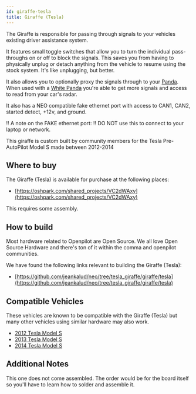 ```yaml
---
id: giraffe-tesla
title: Giraffe (Tesla)
---
```


The Giraffe is responsible for passing through signals to your vehicles existing driver assistance system. 

It features small toggle switches that allow you to turn the individual pass-throughs on or off to block the signals.  This saves you from having to physically unplug or detach anything from the vehicle to resume using the stock system. It&#x27;s like unplugging, but better. 

It also allows you to optionally proxy the signals through to your [Panda](/hardware/panda/).  When used with a [White Panda](/hardware/panda/panda-white/) you&#x27;re able to get more signals and access to read from your car&#x27;s radar.

It also has a NEO compatible fake ethernet port with access to CAN1, CAN2, started detect, +12v, and ground.

!! A note on the FAKE ethernet port:
!! DO NOT use this to connect to your laptop or network.

This giraffe is custom built by community members for the Tesla Pre-AutoPilot Model S made between 2012-2014

## Where to buy

The Giraffe (Tesla) is available for purchase at the following places:

* [https://oshpark.com/shared_projects/VC2dWAxy](https://oshpark.com/shared_projects/VC2dWAxy)

This requires some assembly.

## How to build

Most hardware related to Openpilot are Open Source.
We all love Open Source Hardware and there's ton of it within the comma and openpilot communities.

We have found the following links relevant to building the Giraffe (Tesla):

* [https://github.com/jeankalud/neo/tree/tesla_giraffe/giraffe/tesla](https://github.com/jeankalud/neo/tree/tesla_giraffe/giraffe/tesla)

## Compatible Vehicles

These vehicles are known to be compatible with the Giraffe (Tesla) but many other vehicles using similar hardware may also work.

* [2012 Tesla Model S](./tesla//2012-tesla-model-s.md)
* [2013 Tesla Model S](./tesla//2013-tesla-model-s.md)
* [2014 Tesla Model S](./tesla//2014-tesla-model-s.md)

## Additional Notes
This one does not come assembled.  The order would be for the board itself so you&#x27;ll have to learn how to solder and assemble it.
